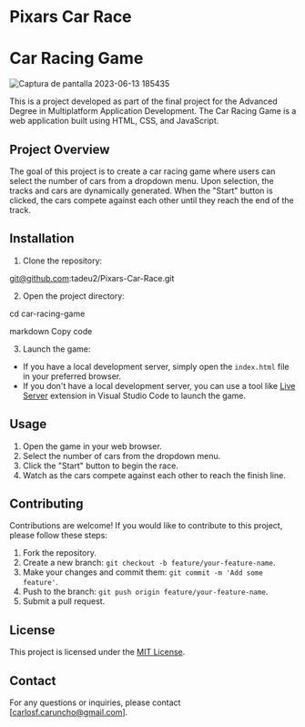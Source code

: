 # Pixars Car Race
# Car Racing Game
![Captura de pantalla 2023-06-13 185435](https://github.com/tadeu2/Pixars-Car-Race/assets/18546346/ae7b58af-8be6-43d5-b9c8-97905cd6ae87)

This is a project developed as part of the final project for the Advanced Degree in Multiplatform Application Development. The Car Racing Game is a web application built using HTML, CSS, and JavaScript.

## Project Overview

The goal of this project is to create a car racing game where users can select the number of cars from a dropdown menu. Upon selection, the tracks and cars are dynamically generated. When the "Start" button is clicked, the cars compete against each other until they reach the end of the track.

## Installation

1. Clone the repository:

git@github.com:tadeu2/Pixars-Car-Race.git

2. Open the project directory:

cd car-racing-game

markdown
Copy code

3. Launch the game:

- If you have a local development server, simply open the `index.html` file in your preferred browser.
- If you don't have a local development server, you can use a tool like [Live Server](https://marketplace.visualstudio.com/items?itemName=ritwickdey.LiveServer) extension in Visual Studio Code to launch the game.

## Usage

1. Open the game in your web browser.
2. Select the number of cars from the dropdown menu.
3. Click the "Start" button to begin the race.
4. Watch as the cars compete against each other to reach the finish line.

## Contributing

Contributions are welcome! If you would like to contribute to this project, please follow these steps:

1. Fork the repository.
2. Create a new branch: `git checkout -b feature/your-feature-name`.
3. Make your changes and commit them: `git commit -m 'Add some feature'`.
4. Push to the branch: `git push origin feature/your-feature-name`.
5. Submit a pull request.

## License

This project is licensed under the [MIT License](LICENSE).

## Contact

For any questions or inquiries, please contact [carlosf.caruncho@gmail.com].
